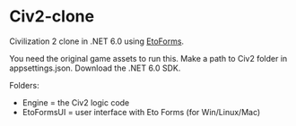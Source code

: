 # Civ2-clone

Civilization 2 clone in .NET 6.0 using [EtoForms](https://github.com/picoe/Eto).

You need the original game assets to run this.
Make a path to Civ2 folder in appsettings.json.
Download the .NET 6.0 SDK.

Folders:
- Engine = the Civ2 logic code
- EtoFormsUI = user interface with Eto Forms (for Win/Linux/Mac)
